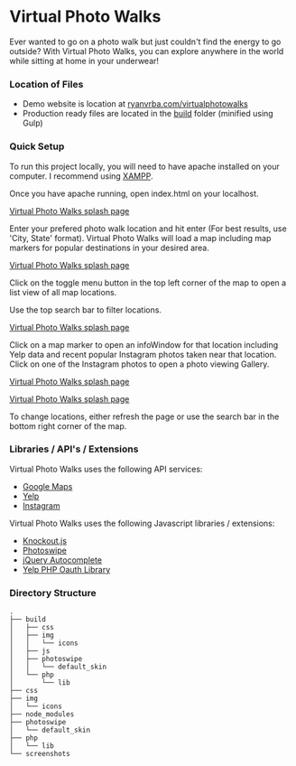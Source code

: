 # Virtual Photo Walks

Ever wanted to go on a photo walk but just couldn't find the energy to go outside?  With Virtual Photo Walks, you can explore anywhere in the world while sitting at home in your underwear!

### Location of Files

* Demo website is location at [ryanvrba.com/virtualphotowalks](http://ryanvrba.com/virtualphotowalks)
* Production ready files are located in the [build](build/) folder (minified using Gulp)

### Quick Setup

To run this project locally, you will need to have apache installed on your computer.  I recommend using [XAMPP](https://www.apachefriends.org/index.html).

Once you have apache running, open index.html on your localhost.

[Virtual Photo Walks splash page](screenshots/1.jpg)

Enter your prefered photo walk location and hit enter (For best results, use 'City, State' format).  Virtual Photo Walks will load a map including map markers for popular destinations in your desired area.

[Virtual Photo Walks splash page](screenshots/2.jpg)

Click on the toggle menu button in the top left corner of the map to open a list view of all map locations.

Use the top search bar to filter locations.

[Virtual Photo Walks splash page](screenshots/3.jpg)

Click on a map marker to open an infoWindow for that location including Yelp data and recent popular Instagram photos taken near that location.  Click on one of the Instagram photos to open a photo viewing Gallery.

[Virtual Photo Walks splash page](screenshots/4.jpg)

[Virtual Photo Walks splash page](screenshots/5.jpg)

To change locations, either refresh the page or use the search bar in the bottom right corner of the map.

### Libraries / API's / Extensions

Virtual Photo Walks uses the following API services:

* [Google Maps](https://developers.google.com/maps/?hl=en)
* [Yelp](https://www.yelp.com/developers/documentation/v2/overview)
* [Instagram](https://instagram.com/developer/?hl=en)

Virtual Photo Walks uses the following Javascript libraries / extensions:

* [Knockout.js](http://knockoutjs.com/)
* [Photoswipe](http://photoswipe.com/)
* [jQuery Autocomplete](https://github.com/devbridge/jQuery-Autocomplete)
* [Yelp PHP Oauth Library](https://github.com/Yelp/yelp-api/tree/master/v2/php)

### Directory Structure

```
.
├── build
│   ├── css
│   ├── img
│   │	└── icons
│   ├── js
│   ├── photoswipe
│   │	└── default_skin
│   └── php
│    	└── lib
├── css
├── img
│   └── icons
├── node_modules
├── photoswipe
│	└── default_skin
├──	php
│	└── lib
└── screenshots
```